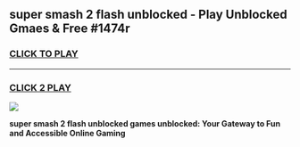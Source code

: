 
## super smash 2 flash unblocked - Play Unblocked Gmaes & Free #1474r
<h3>
<a href="https://news.freeplayer.one?title=super_smash_2_flash_unblocked&ref=03M">CLICK TO PLAY</a></h3>
<hr>

<h3>
<a href="https://news.freeplayer.one?title=super_smash_2_flash_unblocked&ref=03M">CLICK 2 PLAY</a>
  
</h3>

<a href="https://news.freeplayer.one?title=super_smash_2_flash_unblocked&ref=03M"><img src="https://clearcache.store/games.png"></a>


**super smash 2 flash unblocked games unblocked: Your Gateway to Fun and Accessible Online Gaming**
